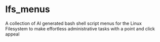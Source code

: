 # lfs_menus
A collection of AI generated bash shell script menus for the Linux Filesystem to make effortless administrative tasks with a point and click appeal
